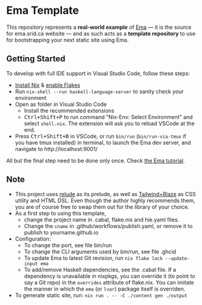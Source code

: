 # Ema Template

This repository represents a **real-world example** of [Ema](https://ema.srid.ca/) — it is the source for ema.srid.ca website — and as such acts as a **template repository** to use for bootstrapping your next static site using Ema.

## Getting Started

To develop with full IDE support in Visual Studio Code, follow these steps:

- [Install Nix](https://nixos.org/download.html) & [enable Flakes](https://nixos.wiki/wiki/Flakes)
- Run `nix-shell --run haskell-language-server` to sanity check your environment 
- Open as folder in Visual Studio Code
    - Install the recommended extensions
    - <kbd>Ctrl+Shift+P</kbd> to run command "Nix-Env: Select Environment" and select `shell.nix`. The extension will ask you to reload VSCode at the end.
- Press <kbd>Ctrl+Shift+B</kbd> in VSCode, or run `bin/run` (`bin/run-via-tmux` if you have tmux installed) in terminal, to launch the Ema dev server, and navigate to http://localhost:9001/

All but the final step need to be done only once. Check [the Ema tutorial](https://ema.srid.ca/start/tutorial).

## Note

- This project uses [relude](https://github.com/kowainik/relude) as its prelude, as well as [Tailwind+Blaze](https://ema.srid.ca/guide/helpers/tailwind) as CSS utility and HTML DSL. Even though the author highly recommends them, you are of course free to swap them out for the library of your choice.
- As a first step to using this template, 
  - change the project name in .cabal, flake.nix and hie.yaml files.
  - Change the `cname` in .github/workflows/publish.yaml, or remove it to publish to yourname.github.io
- Configuration:
  - To change the port, see file bin/run
  - To change the CLI arguments used by bin/run, see file .ghcid
  - To update Ema to latest Git revision, run `nix flake lock --update-input ema`
  - To add/remove Haskell dependencies, see the .cabal file. If a dependency is unavailable in nixpkgs, you can override it (to point to say a Git repo) in the `overrides` attribute of flake.nix. You can imitate the manner in which the `ema` (or `lvar`) package itself is overriden.
- To generate static site, run: `nix run . -- -C ./content gen ./output`
